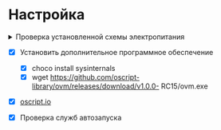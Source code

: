 # Настройка 

<details>  
  <summary>Проверка установленной схемы электропитания</summary>

```  
powercfg /query SCHEME_CURRENT SUB_PROCESSOR PROCTHROTTLEMAX
```
</details>

- [x] Установить дополнительное программное обеспечение
    - [x] choco install sysinternals
    - [x] wget https://github.com/oscript-library/ovm/releases/download/v1.0.0-
RC15/ovm.exe
- [x] [oscript.io](https://oscript.io/downloads)

- [x] Проверка служб автозапуска 
  